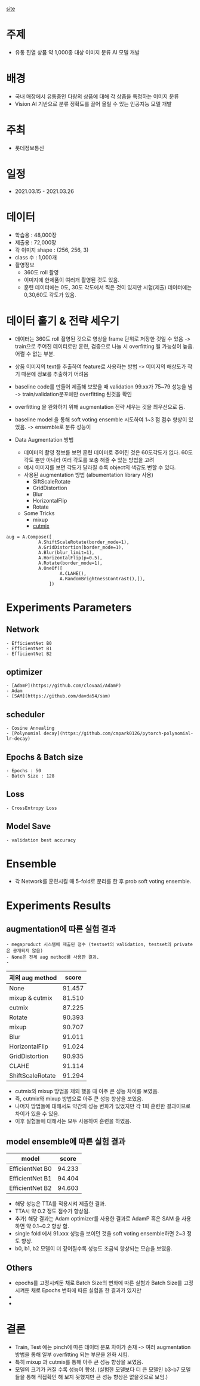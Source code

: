 [site](https://megaproduct.lotte.net/competitionSummary/6)

# 주제
- 유통 진열 상품 약 1,000종 대상 이미지 분류 AI 모델 개발

# 배경
- 국내 매장에서 유통중인 다량의 상품에 대해 각 상품을 특정하는 이미지 분류
- Vision AI 기반으로 분류 정확도를 끌어 올릴 수 있는 인공지능 모델 개발

# 주최
- 롯데정보통신

# 일정
- 2021.03.15 - 2021.03.26

# 데이터
- 학습용 : 48,000장 
- 제출용 : 72,000장
- 각 이미지 shape : (256, 256, 3)
- class 수 : 1,000개
- 촬영정보
  - 360도 roll 촬영
  - 이미지에 한제품이 여러개 촬영된 것도 있음.
  - 훈련 데이터에는 0도, 30도 각도에서 찍은 것이 있지만 시험(제출) 데이터에는 0,30,60도 각도가 있음.

# 데이터 훝기 & 전략 세우기
- 데이터는 360도 roll 촬영된 것으로 영상을 frame 단위로 저장한 것일 수 있음 -> train으로 주어진 데이터로만 훈련, 검증으로 나눌 시 overfitting 될 가능성이 높음. 어쩔 수 없는 부분.
- 상품 이미지의 text를 추출하여 feature로 사용하는 방법 -> 이미지의 해상도가 작기 때문에 정보를 추출하기 어려움
- baseline code를 만들어 제출해 보았을 때 validation 99.xx가 75~79 성능을 냄 -> train/validation분포에만 overfitting 된것을 확인
- overfitting 을 완화하기 위해 augmentation 전략 세우는 것을 최우선으로 둠.
- baseline model 을 통해 soft voting ensemble 시도하여 1~3 점 점수 향상이 있었음. -> ensemble로 분류 성능이 

- Data Augmentation 방법
  - 데이터의 촬영 정보를 보면 훈련 데이터로 주어진 것은 60도각도가 없다. 60도 각도 뿐만 아니라 여러 각도를 보충 해줄 수 있는 방법을 고려
  - 예시 이미지를 보면 각도가 달라질 수록 object의 색감도 변할 수 있다.
  - 사용된 augmentation 방법 (albumentation library 사용)
    - SiftScaleRotate
    - GridDistortion
    - Blur
    - HorizontalFlip
    - Rotate
  - Some Tricks
    - mixup
    - [cutmix](https://github.com/clovaai/CutMix-PyTorch)
```
aug = A.Compose([
            A.ShiftScaleRotate(border_mode=1),
            A.GridDistortion(border_mode=1),
            A.Blur(blur_limit=1),
            A.HorizontalFlip(p=0.5),
            A.Rotate(border_mode=1),
            A.OneOf([
                    A.CLAHE(),
                    A.RandomBrightnessContrast(),]),
                ])
```


# Experiments Parameters
  ## Network
    - EfficientNet B0
    - EfficientNet B1
    - EfficientNet B2

  ## optimizer
    - [AdamP](https://github.com/clovaai/AdamP)
    - Adam
    - [SAM](https://github.com/davda54/sam)
  ## scheduler
    - Cosine Annealing 
    - [Polynomial decay](https://github.com/cmpark0126/pytorch-polynomial-lr-decay)

  ## Epochs & Batch size
    - Epochs : 50
    - Batch Size : 128

  ## Loss
    - CrossEntropy Loss

  ## Model Save
    - validation best accuracy

# Ensemble
  - 각 Network를 훈련시킬 때 5-fold로 분리를 한 후 prob soft voting ensemble.

# Experiments Results
  ## augmentation에 따른 실험 결과
    - megaproduct 시스템에 제출된 점수 (testset의 validation, testset의 private은 공개되지 않음)
    - None은 전체 aug method를 사용한 결과.
    - 
  |제외 aug method|score|
  |---------------|-----|
  |None|91.457|
  |mixup & cutmix|81.510|
  |cutmix|87.225|
  |Rotate|90.393|
  |mixup|90.707|
  |Blur|91.011|
  |HorizontalFlip|91.024|
  |GridDistortion|90.935|
  |CLAHE|91.114|
  |ShiftScaleRotate|91.294|  

  
  - cutmix와 mixup 방법을 제외 했을 때 아주 큰 성능 차이를 보였음.
  - 즉, cutmix와 mixup 방법으로 아주 큰 성능 향상을 보였음.
  - 나머지 방법들에 대해서도 약간의 성능 변화가 있었지만 각 1회 훈련한 결과이므로 차이가 있을 수 있음.
  - 이후 실험들에 대해서는 모두 사용하여 훈련을 하였음.



  ## model ensemble에 따른 실험 결과

  |model|score|
  |---------------|-----|
  |EfficientNet B0|94.233|
  |EfficientNet B1|94.404|
  |EfficientNet B2|94.603|
  
  - 해당 성능은 TTA를 적용시켜 제출한 결과.
  - TTA시 약 0.2 정도 점수가 향상됨.
  - 추가) 해당 결과는 Adam optimizer를 사용한 결과로 AdamP 혹은 SAM 을 사용하면 약 0.1~0.2 향상 함.
  - single fold 에서 91.xxx 성능을 보이던 것을 soft voting ensemble하면 2~3 정도 향상.
  - b0, b1, b2 모델이 더 깊어질수록 성능도 조금씩 향상되는 모습을 보였음.
  
  ## Others
  - epochs를 고정시켜둔 채로 Batch Size의 변화에 따른 실험과 Batch Size를 고정시켜둔 채로 Epochs 변화에 따른 실험을 한 결과가 있지만 
  - 
  - 
# 결론
- Train, Test 에는 pinch에 따른 데이터 분포 차이가 존재 -> 여러 augmentation 방법을 통해 일부 overfitting 되는 부분을 완화 시킴.
- 특히 mixup 과 cutmix를 통해 아주 큰 성능 향상을 보였음.
- 모델의 크기가 커질 수록 성능이 향상. (실험한 모델보다 더 큰 모델인 b3-b7 모델들을 통해 직접확인 해 보지 못했지만 큰 성능 향상은 없을것으로 보임.)
